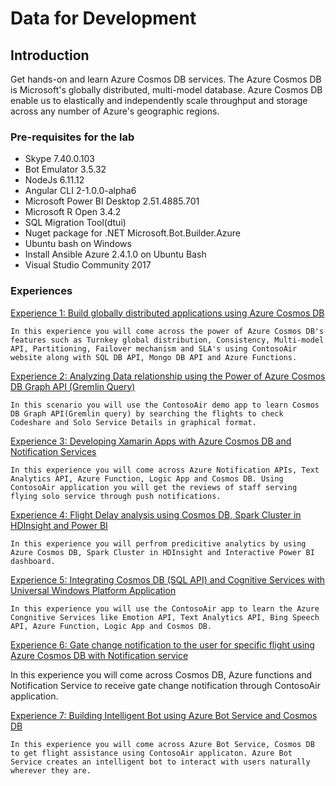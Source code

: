 # Data for Development

## Introduction

Get hands-on and learn Azure Cosmos DB services. The Azure Cosmos DB is Microsoft's globally distributed, multi-model database. Azure Cosmos DB enable us to elastically and independently scale throughput and storage across any number of Azure's geographic regions. 

### Pre-requisites for the lab ###

- Skype 7.40.0.103
- Bot Emulator 3.5.32
- NodeJs 6.11.12
- Angular CLI 2-1.0.0-alpha6
- Microsoft Power BI Desktop 2.51.4885.701
- Microsoft R Open 3.4.2
- SQL Migration Tool(dtui)
- Nuget package for .NET Microsoft.Bot.Builder.Azure
- Ubuntu bash on Windows
- Install Ansible Azure 2.4.1.0 on Ubuntu Bash
- Visual Studio Community 2017

### Experiences ###

<a href="./gdaexpericence1/story_a_gda_using_cosmosdb">Experience 1: Build globally distributed applications using Azure Cosmos DB</a>
    
    In this experience you will come across the power of Azure Cosmos DB's features such as Turnkey global distribution, Consistency, Multi-model API, Partitioning, Failover mechanism and SLA's using ContosoAir website along with SQL DB API, Mongo DB API and Azure Functions.
    
<a href="./gdaexpericence2/story_a_graphapi_of_cosmosdb">Experience 2: Analyzing Data relationship using the Power of Azure Cosmos DB Graph API (Gremlin Query)</a>
    
    In this scenario you will use the ContosoAir demo app to learn Cosmos DB Graph API(Gremlin query) by searching the flights to check Codeshare and Solo Service Details in graphical format.

<a href="./gdaexpericence3/story_a_notificationservice_with_cosmosdb">Experience 3: Developing Xamarin Apps with Azure Cosmos DB and Notification Services</a>
    
    In this experience you will come across Azure Notification APIs, Text Analytics API, Azure Function, Logic App and Cosmos DB. Using ContosoAir application you will get the reviews of staff serving flying solo service through push notifications.

<a href="./gdaexpericence4/story_a_spark_with_cosmosdb">Experience 4: Flight Delay analysis using Cosmos DB, Spark Cluster in HDInsight and Power BI</a>

    In this experience you will perfrom predicitive analytics by using Azure Cosmos DB, Spark Cluster in HDInsight and Interactive Power BI dashboard.

<a href="./gdaexpericence5/story_a_azurefunction_with_cosmosdb">Experience 5: Integrating Cosmos DB (SQL API) and Cognitive Services with Universal Windows Platform Application</a>

    In this experience you will use the ContosoAir app to learn the Azure Congnitive Services like Emotion API, Text Analytics API, Bing Speech API, Azure Function, Logic App and Cosmos DB.

<a href="./gdaexpericence6/story_a_azure_notification_for_gate_change">Experience 6: Gate change notification to the user for specific flight using Azure Cosmos DB with Notification service</a>

   In this experience you will come across Cosmos DB, Azure functions and Notification Service to receive gate change notification through ContosoAir application. 

<a href="./gdaexpericence7/story_a_azurebotservice_with_cosmosdb">Experience 7: Building Intelligent Bot using Azure Bot Service and Cosmos DB</a>

    In this experience you will come across Azure Bot Service, Cosmos DB to get flight assistance using ContosoAir applicaton. Azure Bot Service creates an intelligent bot to interact with users naturally wherever they are.



